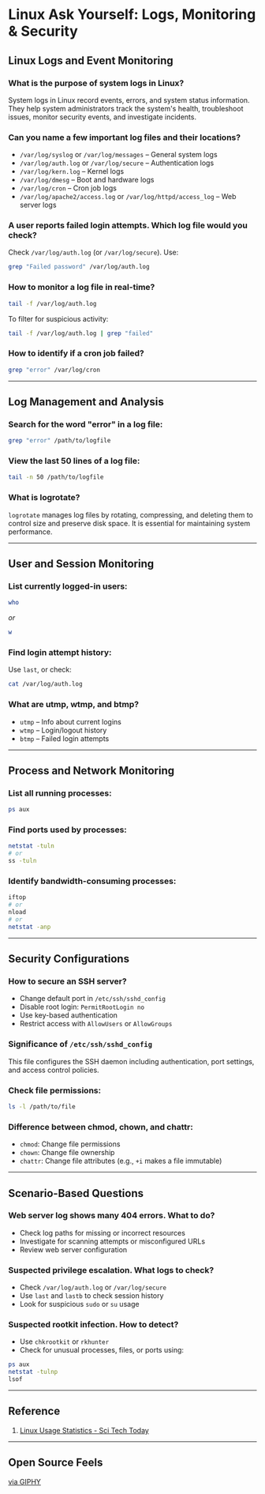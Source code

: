 # Linux Ask Yourself: Logs, Monitoring & Security

## Linux Logs and Event Monitoring

### What is the purpose of system logs in Linux?

System logs in Linux record events, errors, and system status information. They help system administrators track the system's health, troubleshoot issues, monitor security events, and investigate incidents.

### Can you name a few important log files and their locations?

- `/var/log/syslog` or `/var/log/messages` – General system logs
- `/var/log/auth.log` or `/var/log/secure` – Authentication logs
- `/var/log/kern.log` – Kernel logs
- `/var/log/dmesg` – Boot and hardware logs
- `/var/log/cron` – Cron job logs
- `/var/log/apache2/access.log` or `/var/log/httpd/access_log` – Web server logs

### A user reports failed login attempts. Which log file would you check?

Check `/var/log/auth.log` (or `/var/log/secure`). Use:

```bash
grep "Failed password" /var/log/auth.log
```

### How to monitor a log file in real-time?

```bash
tail -f /var/log/auth.log
```

To filter for suspicious activity:

```bash
tail -f /var/log/auth.log | grep "failed"
```

### How to identify if a cron job failed?

```bash
grep "error" /var/log/cron
```

---

## Log Management and Analysis

### Search for the word "error" in a log file:

```bash
grep "error" /path/to/logfile
```

### View the last 50 lines of a log file:

```bash
tail -n 50 /path/to/logfile
```

### What is logrotate?

`logrotate` manages log files by rotating, compressing, and deleting them to control size and preserve disk space. It is essential for maintaining system performance.

---

## User and Session Monitoring

### List currently logged-in users:

```bash
who
```

*or*

```bash
w
```

### Find login attempt history:

Use `last`, or check:

```bash
cat /var/log/auth.log
```

### What are utmp, wtmp, and btmp?

- `utmp` – Info about current logins
- `wtmp` – Login/logout history
- `btmp` – Failed login attempts

---

## Process and Network Monitoring

### List all running processes:

```bash
ps aux
```

### Find ports used by processes:

```bash
netstat -tuln
# or
ss -tuln
```

### Identify bandwidth-consuming processes:

```bash
iftop
# or
nload
# or
netstat -anp
```

---

## Security Configurations

### How to secure an SSH server?

- Change default port in `/etc/ssh/sshd_config`
- Disable root login: `PermitRootLogin no`
- Use key-based authentication
- Restrict access with `AllowUsers` or `AllowGroups`

### Significance of `/etc/ssh/sshd_config`

This file configures the SSH daemon including authentication, port settings, and access control policies.

### Check file permissions:

```bash
ls -l /path/to/file
```

### Difference between chmod, chown, and chattr:

- `chmod`: Change file permissions
- `chown`: Change file ownership
- `chattr`: Change file attributes (e.g., `+i` makes a file immutable)

---

## Scenario-Based Questions

### Web server log shows many 404 errors. What to do?

- Check log paths for missing or incorrect resources
- Investigate for scanning attempts or misconfigured URLs
- Review web server configuration

### Suspected privilege escalation. What logs to check?

- Check `/var/log/auth.log` or `/var/log/secure`
- Use `last` and `lastb` to check session history
- Look for suspicious `sudo` or `su` usage

### Suspected rootkit infection. How to detect?

- Use `chkrootkit` or `rkhunter`
- Check for unusual processes, files, or ports using:

```bash
ps aux
netstat -tulnp
lsof
```

---

## Reference

1. [Linux Usage Statistics - Sci Tech Today](https://www.sci-tech-today.com/stats/linux-statistics/)

---

## Open Source Feels



[via GIPHY](https://giphy.com/stickers/justin-transparent-WNcb7X5QHgr9cqWm1S)

